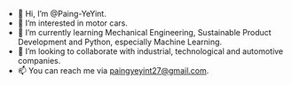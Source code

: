 - 👋 Hi, I’m @Paing-YeYint.
- 👀 I’m interested in motor cars.
- 🌱 I’m currently learning Mechanical Engineering, Sustainable Product Development and Python, especially Machine Learning.
- 💞️ I’m looking to collaborate with industrial, technological and automotive companies.
- 📫 You can reach me via paingyeyint27@gmail.com.

<!---
Paing-YeYint/Paing-YeYint is a ✨ special ✨ repository because its `README.md` (this file) appears on your GitHub profile.
You can click the Preview link to take a look at your changes.
--->
